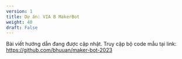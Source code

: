 ```yaml
---
version: 1
title: Dự án: VIA B MakerBot
weight: 40
draft: False
---
```


Bài viết hướng dẫn đang được cập nhật. Truy cập bộ code mẫu tại link: https://github.com/bhuuan/maker-bot-2023